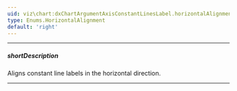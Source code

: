 ```yaml
---
uid: viz\chart:dxChartArgumentAxisConstantLinesLabel.horizontalAlignment
type: Enums.HorizontalAlignment
default: 'right'
---
```

---
##### shortDescription
Aligns constant line labels in the horizontal direction.

---
<!--
&lt;!-- Description goes here --&gt;

-->